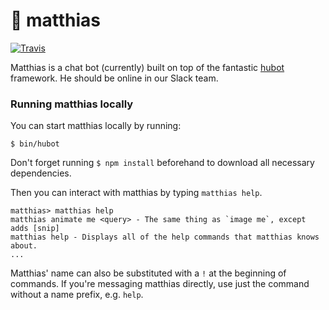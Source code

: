 # 🤖 matthias

[![Travis](https://img.shields.io/travis/fsr/matthias.svg?style=flat-square)](https://travis-ci.org/fsr/matthias)

Matthias is a chat bot (currently) built on top of the fantastic [hubot](https://hubot.github.com) framework. He should be online in our Slack team.

### Running matthias locally

You can start matthias locally by running:

    $ bin/hubot
    
Don't forget running `$ npm install` beforehand to download all necessary dependencies.

Then you can interact with matthias by typing `matthias help`.

    matthias> matthias help
    matthias animate me <query> - The same thing as `image me`, except adds [snip]
    matthias help - Displays all of the help commands that matthias knows about.
    ...
    
Matthias' name can also be substituted with a `!` at the beginning of commands. If you're messaging matthias directly, use just the command without a name prefix, e.g. `help`.

